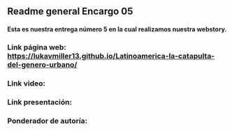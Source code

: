 ## Readme general Encargo 05

#### Esta es nuestra entrega número 5 en la cual realizamos nuestra webstory.

### Link página web: https://lukavmiller13.github.io/Latinoamerica-la-catapulta-del-genero-urbano/

### Link video:

### Link presentación: 

### Ponderador de autoría:
